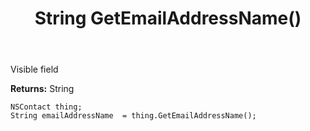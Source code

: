 ﻿---
uid: crmscript_ref_NSContact_GetEmailAddressName
title: String GetEmailAddressName()
intellisense: NSContact.GetEmailAddressName
keywords: NSContact, GetEmailAddressName
so.topic: reference
---

Visible field

**Returns:** String


```crmscript
NSContact thing;
String emailAddressName  = thing.GetEmailAddressName();
```


